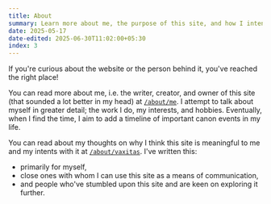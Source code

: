```yaml
---
title: About
summary: Learn more about me, the purpose of this site, and how I intend to use it.
date: 2025-05-17
date-edited: 2025-06-30T11:02:00+05:30
index: 3
---
```


If you're curious about the website or the person behind it, you've reached the right place!

You can read more about me, i.e. the writer, creator, and owner of this site (that sounded a lot better in my head) at [`/about/me`](/about/me). I attempt to talk about myself in greater detail; the work I do, my interests, and hobbies. Eventually, when I find the time, I aim to add a timeline of important canon events in my life.

You can read about my thoughts on why I think this site is meaningful to me and my intents with it at [`/about/vaxitas`](/about/vaxitas). I've written this: 

- primarily for myself, 
- close ones with whom I can use this site as a means of communication, 
- and people who've stumbled upon this site and are keen on exploring it further.